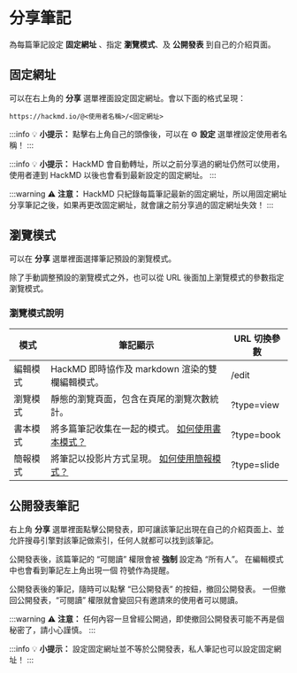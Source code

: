 # 分享筆記

為每篇筆記設定 **固定網址** 、指定 **瀏覽模式**、及 **公開發表** 到自己的介紹頁面。

## 固定網址

可以在右上角的 <i class="fa fa-share-alt"></i> **分享** 選單裡面設定固定網址。會以下面的格式呈現：
```
https://hackmd.io/@<使用者名稱>/<固定網址>
```

:::info
:bulb: **小提示：** 點擊右上角自己的頭像後，可以在 :gear: **設定** 選單裡設定使用者名稱！
:::

:::info
:bulb: **小提示：** HackMD 會自動轉址，所以之前分享過的網址仍然可以使用，使用者連到 HackMD 以後也會看到最新設定的固定網址。
:::

:::warning
:warning: **注意：** HackMD 只紀錄每篇筆記最新的固定網址，所以用固定網址分享筆記之後，如果再更改固定網址，就會讓之前分享過的固定網址失效！
:::

## 瀏覽模式

可以在 <i class="fa fa-share-alt"></i> **分享** 選單裡面選擇筆記預設的瀏覽模式。

除了手動調整預設的瀏覽模式之外，也可以從 URL 後面加上瀏覽模式的參數指定瀏覽模式。

### 瀏覽模式說明

| 模式 | 筆記顯示 | URL 切換參數 |
| --- | --- | --- |
| 編輯模式 | HackMD 即時協作及 markdown 渲染的雙欄編輯模式。 | /edit |
| 瀏覽模式 | 靜態的瀏覽頁面，包含在頁尾的瀏覽次數統計。 | ?type=view |
| 書本模式 | 將多篇筆記收集在一起的模式。 [如何使用書本模式？](/iUy8kly1SDaSPMPT6Oxfng) | ?type=book |
| 簡報模式 | 將筆記以投影片方式呈現。 [如何使用簡報模式？](/q6fHKsqsSXaTkdHxZb4ReA) | ?type=slide |

## 公開發表筆記

右上角 <i class="fa fa-share-alt"></i> **分享** 選單裡面點擊公開發表，即可讓該筆記出現在自己的介紹頁面上、並允許搜尋引擎對該筆記做索引，任何人就都可以找到該筆記。

公開發表後，該篇筆記的 “可閱讀” 權限會被 **強制** 設定為 “所有人”。
在編輯模式中也會看到筆記左上角出現一個 <i class="fa fa-globe"></i> 符號作為提醒。

公開發表後的筆記，隨時可以點擊 “已公開發表” 的按鈕，撤回公開發表。
一但撤回公開發表，“可閱讀” 權限就會變回只有邀請來的使用者可以閱讀。

:::warning
:warning: **注意：** 任何內容一旦曾經公開過，即使撤回公開發表可能不再是個秘密了，請小心謹慎。
:::

:::info
:bulb: **小提示：** 設定固定網址並不等於公開發表，私人筆記也可以設定固定網址！
:::








